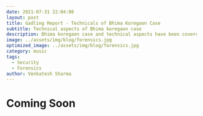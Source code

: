```yaml
---
date: 2021-07-31 22:04:08
layout: post
title: Gadling Report - Technicals of Bhima Koregaon Case
subtitle: Technical aspects of Bhima koregaon case
description: Bhima koregaon case and technical aspects have been covered from a security point of view in the below article.
image: ../assets/img/blog/forensics.jpg
optimized_image: ../assets/img/blog/forensics.jpg
category: music
tags:
  - Security
  - Forensics
author: Venkatesh Sharma
---
```


# Coming Soon




















